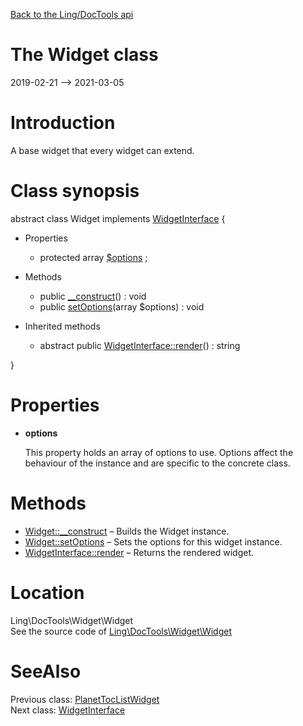 [Back to the Ling/DocTools api](https://github.com/lingtalfi/DocTools/blob/master/doc/api/Ling/DocTools.md)



The Widget class
================
2019-02-21 --> 2021-03-05






Introduction
============

A base widget that every widget can extend.



Class synopsis
==============


abstract class <span class="pl-k">Widget</span> implements [WidgetInterface](https://github.com/lingtalfi/DocTools/blob/master/doc/api/Ling/DocTools/Widget/WidgetInterface.md) {

- Properties
    - protected array [$options](#property-options) ;

- Methods
    - public [__construct](https://github.com/lingtalfi/DocTools/blob/master/doc/api/Ling/DocTools/Widget/Widget/__construct.md)() : void
    - public [setOptions](https://github.com/lingtalfi/DocTools/blob/master/doc/api/Ling/DocTools/Widget/Widget/setOptions.md)(array $options) : void

- Inherited methods
    - abstract public [WidgetInterface::render](https://github.com/lingtalfi/DocTools/blob/master/doc/api/Ling/DocTools/Widget/WidgetInterface/render.md)() : string

}




Properties
=============

- <span id="property-options"><b>options</b></span>

    This property holds an array of options to use. Options affect the behaviour of the instance and
    are specific to the concrete class.
    
    



Methods
==============

- [Widget::__construct](https://github.com/lingtalfi/DocTools/blob/master/doc/api/Ling/DocTools/Widget/Widget/__construct.md) &ndash; Builds the Widget instance.
- [Widget::setOptions](https://github.com/lingtalfi/DocTools/blob/master/doc/api/Ling/DocTools/Widget/Widget/setOptions.md) &ndash; Sets the options for this widget instance.
- [WidgetInterface::render](https://github.com/lingtalfi/DocTools/blob/master/doc/api/Ling/DocTools/Widget/WidgetInterface/render.md) &ndash; Returns the rendered widget.





Location
=============
Ling\DocTools\Widget\Widget<br>
See the source code of [Ling\DocTools\Widget\Widget](https://github.com/lingtalfi/DocTools/blob/master/Widget/Widget.php)



SeeAlso
==============
Previous class: [PlanetTocListWidget](https://github.com/lingtalfi/DocTools/blob/master/doc/api/Ling/DocTools/Widget/PlanetTocList/PlanetTocListWidget.md)<br>Next class: [WidgetInterface](https://github.com/lingtalfi/DocTools/blob/master/doc/api/Ling/DocTools/Widget/WidgetInterface.md)<br>
